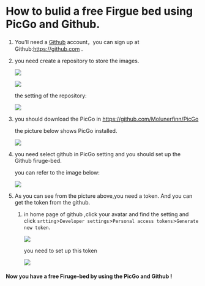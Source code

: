# How to bulid a free Firgue bed using PicGo and Github.



1. You'll need a [Github](https://github.com/) account，you can sign up at Github:<https://github.com> .

2. you need create a repository to store the images.

   <img src="https://cdn.jsdelivr.net/gh/Sophon3/Figure-bed/images2021/2021202110102141732.png"  />

   ![](https://cdn.jsdelivr.net/gh/Sophon3/Figure-bed/images2021/2021202110102143066.png)

   the setting of the repository:

   ![](https://cdn.jsdelivr.net/gh/Sophon3/Figure-bed/images2021/2021202110102150732.png)

3. you should download the PicGo in <https://github.com/Molunerfinn/PicGo>

   the picture below shows PicGo installed.

   ![](https://cdn.jsdelivr.net/gh/Sophon3/Figure-bed/images2021/2021202110102156271.png)

4. you need select github in PicGo setting and you should set up the Github firuge-bed.

   you can refer to the image below:

   ![](https://cdn.jsdelivr.net/gh/Sophon3/Figure-bed/images2021/2021202110102200737.png)

5. As you can see from the picture above,you need a token. And you can get the token from the github.

   1. in home page of github ,click your avatar and find the setting and click `srtting`>`Developer settings`>`Personal access tokens`>`Generate new token`.

      ![](https://cdn.jsdelivr.net/gh/Sophon3/Figure-bed/images2021/2021202110102222729.png)

      you need to set up this token
   
      ![](https://cdn.jsdelivr.net/gh/Sophon3/Figure-bed/images2021/2021202110102230532.png)



#### Now you have a free Firuge-bed by using the PicGo and Github !

